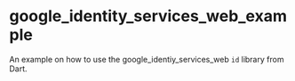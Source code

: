 # google_identity_services_web_example

An example on how to use the google_identiy_services_web `id` library from Dart.
